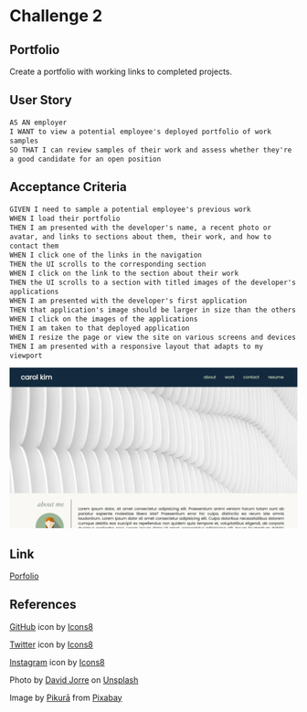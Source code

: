 # Challenge 2

## Portfolio 

Create a portfolio with working links to completed projects.

## User Story

```
AS AN employer
I WANT to view a potential employee's deployed portfolio of work samples
SO THAT I can review samples of their work and assess whether they're a good candidate for an open position
```

## Acceptance Criteria

```
GIVEN I need to sample a potential employee's previous work
WHEN I load their portfolio
THEN I am presented with the developer's name, a recent photo or avatar, and links to sections about them, their work, and how to contact them
WHEN I click one of the links in the navigation
THEN the UI scrolls to the corresponding section
WHEN I click on the link to the section about their work
THEN the UI scrolls to a section with titled images of the developer's applications
WHEN I am presented with the developer's first application
THEN that application's image should be larger in size than the others
WHEN I click on the images of the applications
THEN I am taken to that deployed application
WHEN I resize the page or view the site on various screens and devices
THEN I am presented with a responsive layout that adapts to my viewport
```

![Alt Text](assets/images/screenshot.png)

## Link

<a href="https://jsck45.github.io/challenge2/"> Porfolio </a>

## References

<a target="_blank" href="https://icons8.com/icon/12598/github">GitHub</a> icon by <a target="_blank" href="https://icons8.com">Icons8</a>

<a target="_blank" href="https://icons8.com/icon/437/twitter">Twitter</a> icon by <a target="_blank" href="https://icons8.com">Icons8</a>

<a target="_blank" href="https://icons8.com/icon/k0oqOPG4RTqB/instagram">Instagram</a> icon by <a target="_blank" href="https://icons8.com">Icons8</a>

Photo by <a href="https://unsplash.com/@davidjorre?utm_source=unsplash&utm_medium=referral&utm_content=creditCopyText">David Jorre</a> on <a href="https://unsplash.com/photos/9f1gCaLkZBU?utm_source=unsplash&utm_medium=referral&utm_content=creditCopyText">Unsplash</a>

Image by <a href="https://pixabay.com/users/pikurā-17746921/?utm_source=link-attribution&utm_medium=referral&utm_campaign=image&utm_content=5887126">Pikurā</a> from <a href="https://pixabay.com//?utm_source=link-attribution&utm_medium=referral&utm_campaign=image&utm_content=5887126">Pixabay</a>
  